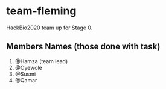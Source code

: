 # team-fleming
HackBio2020 team up for Stage 0.

## Members Names (those done with task)

1. @Hamza (team lead)
2. @Oyewole 
3. @Susmi 
4. @Qamar 
